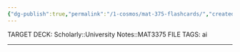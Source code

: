 ```yaml
---
{"dg-publish":true,"permalink":"/1-cosmos/mat-375-flashcards/","created":"2025-01-22T11:17:13.898-05:00","updated":"2024-06-13T14:59:22.591-04:00"}
---
```


TARGET DECK: Scholarly::University Notes::MAT3375
FILE TAGS: ai

-----
